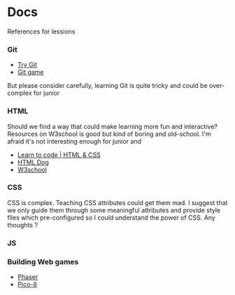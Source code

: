 # Docs
References for lessions

### Git 

- [Try Git](https://try.github.io)
- [Git game](https://github.com/git-game/git-game)

But please consider carefully, learning Git is quite tricky and could
be over-complex for junior

### HTML

Should we find a way that could make learning more fun and interactive?
Resources on W3school is good but kind of boring and old-school. I'm
afraid it's not interesting enough for junior and 

- [Learn to code | HTML & CSS](http://learn.shayhowe.com/html-css/)
- [HTML Dog](http://www.htmldog.com/guides/html/beginner/)
- [W3school](https://www.w3schools.com/html/default.asp)

### CSS

CSS is complex. Teaching CSS attributes could get them mad. I suggest
that we only guide them through some meaningful attributes and provide 
style files which pre-configured so I could understand the power of CSS.
Any thoughts ?

### JS



### Building Web games

- [Phaser](https://phaser.io/learn)
- [Pico-8](http://www.lexaloffle.com/pico-8.php)


